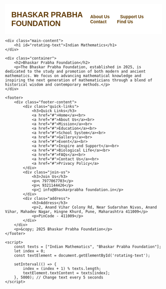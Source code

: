 <!DOCTYPE html>
<html lang="en">
<head>
    <meta charset="UTF-8">
    <meta name="viewport" content="width=device-width, initial-scale=1.0">
    <title>Bhaskar prabha Foundation</title> 
    <style>
        body {
            margin: 0;
            font-family: Arial, sans-serif;
        }
        .header {
            display: flex;
            justify-content: space-between;
            align-items: center;
            padding: 20px;
            background-color: #ffffff;
        }
        .header .logo {
            font-size: 24px;
            font-weight: bold;
            color: #613b00; /* Logo text color */
        }
        .header nav a {
            margin: 0 15px;
            text-decoration: none;
            color: #613b00; /* Navigation links color */
            font-weight: bold;
        }
        .header nav a:hover {
            color: #ff5733;
        }
        .main-content {
            background-color: #f7990e; /* Background color of the section */
            color: white;
            display: flex;
            justify-content: center;
            align-items: center;
            height: calc(100vh - 80px); /* Full height minus header */
        }
        .main-content h1 {
            font-size: 48px;
            font-weight: bold;
            margin: 0;
            text-align: center;
        }
        .container {
            max-width: 900px;
            margin: 20px auto;
            background: #fff;
            padding: 30px;
            border-radius: 8px;
            box-shadow: 0 4px 15px rgba(0, 0, 0, 0.2);
        }
        iframe {
            width: 100%;
            height: 300px;
            border: none;
            border-radius: 8px;
            margin-top: 20px;
        }
        footer {
            text-align: center;
            padding: 20px;
            background-color: #5D9CEC;
            margin-top: 20px;
            color: white;
            font-size: 16px;
        }
        .quick-links, .join-us, .address {
            margin: 20px 0;
        }
        .quick-links a {
            text-decoration: none;
            color: #613b00;
            font-weight: bold;
        }
        .quick-links a:hover {
            color: #fff5733;
        }
        .footer-content {
            display: flex;
            justify-content: space-between;
            padding: 20px;
            background-color: #h2g2g2;
        }
        .footer-content div {
            flex: 1;
            margin: 0 10px;
        }
    </style>
</head>
<body>
    <div class="header">
        <div class="logo">BHASKAR PRABHA FOUNDATION</div>
        <nav>
            <a href="about.html" target="_blank">About Us</a>
            <a href="support.html" target="_blank">Support Us</a>
            <a href="contact.html" target="_blank">Contact</a>
            <a href="#find-us">Find Us</a>
        </nav>
    </div>

    <div class="main-content">
        <h1 id="rotating-text">Indian Mathematics</h1>
    </div>

    <div class="container">
        <h2>Bhaskar Prabha Foundation</h2>
        <p>The Bhaskar Prabha Foundation, established in 2025, is dedicated to the study and promotion of both modern and ancient mathematics. We focus on advancing mathematical knowledge and inspiring the next generation of mathematicians through a blend of historical wisdom and contemporary methods.</p>
    </div>

    <footer>
        <div class="footer-content">
            <div class="quick-links">
                <h3>Quick Links</h3>
                <a href="#">Home</a><br>
                <a href="#">About Us</a><br>
                <a href="#">Mission</a><br>
                <a href="#">Education</a><br>
                <a href="#">School System</a><br>
                <a href="#">Gallery</a><br>
                <a href="#">Event</a><br>
                <a href="#">Inspire and Support</a><br>
                <a href="#">Biological Life</a><br>
                <a href="#">FAQs</a><br>
                <a href="#">Contact Us</a><br>
                <a href="#">Privacy Policy</a>
            </div>
            <div class="join-us">
                <h3>Join Us</h3>
                <p>📞 7977067703</p>
                <p>📞 9321144426</p>
                <p>📧 info@Bhaskarprabha foundation.in</p>
            </div>
            <div class="address">
                <h3>Address</h3>
                <p>2, Anand Vihar Colony Rd, Near Sudarshan Nivas, Anand Vihar, Mahadev Nagar, Hingne Khurd, Pune, Maharashtra 411009</p>
                <p>PinCode - 411009</p>
            </div>
        </div>
        <p>&copy; 2025 Bhaskar Prabha Foundation</p>
    </footer>

    <script>
        const texts = ["Indian Mathematics", "Bhaskar Prabha Foundation"];
        let index = 0;
        const textElement = document.getElementById('rotating-text');

        setInterval(() => {
            index = (index + 1) % texts.length;
            textElement.textContent = texts[index];
        }, 5000); // Change text every 5 seconds
    </script>
</body>
</html>
